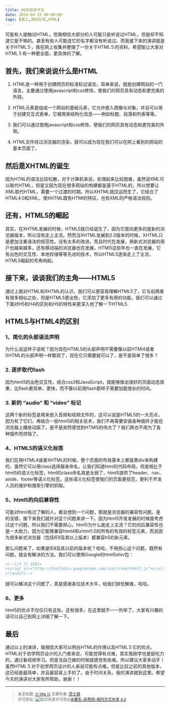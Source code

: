 ```yaml
---
title: H5的前世今生
date: 2016-04-15 00:00:09
tags: [美工,周四分享,HTML]
---
```


可能有人接触过HTML，但我相信大部分的人可能只是听说过HTML，但是却不知道它是干嘛的。甚至有些人可能连它的名字都没有听说过。而我接下来的演讲就是关于HTML５，我在网上收集并整理了一份关于HTML５的资料，希望能让大家对HTML５有一种更全面，更具体的了解。
<!--more-->

## 首先，我们来说说什么是HTML

1. HTML是一种用于创建网页的标准标记语言。简单来说，就是创建网站的一门语言。主要通过使用javascript和css修饰，使我们的网页具有动态和更完美的外观。　

1. HTML元素是组成一个网站的基础元素，它允许嵌入图像与对象，并且可以用于创建交互式表单，它被用来结构化信息——例如标题、段落和列表等等。 

1. 我们可以通过使用javascript和css修饰，使我们的网页具有动态和更完美的外观。

1. HTML文件经过浏览器的渲染，就可以成为现在我们可以在网上看到的网站的基本页面了。

## 然后是XHTML的诞生

因为HTNL的语法比较松散，对于计算机来说，处理起来比较困难，虽然说XML可以取代HTML，但是又因为现在很多网站的构建都是基于HTML的，所以想要让XML取代HTML，需要一个过渡的时期。所以XHTML就应运而生了，它结合了HTML4.0和XML，使XHTML既有HTMl的特征，也有XML的严格语法规则。

## 还有，HTML5的崛起

其实，在XHTML发展的时候，HTML5就已经诞生了，因为它面向更多的是新的浏览器版本，所以没有走上主流。然而当XHTML发展到2.0版本的时候，XHTML只是更加注重语法的规范性，没有太多的改进。而且时代在发展，用新式浏览器的用户也越来越多，还有移动端的浏览器也在发展，HTMl5这些年也一直在发展，它有出色的交互性、本地存储等等先进的技术，所以HTML5逐渐走上了主流，HTML5崛起的号角响起。

## 接下来，谈谈我们的主角——HTML5

通过上面对HTML和XHTML的认识，我们可以更容易理解HTML5了，它与前两者有很多相似之处，但是HTML5更出色，它添加了更多有用的功能，我们可以通过下面对H5和H4的区别和H5的特性来更深入地了解一下HTML5.

## HTML5与HTML4的区别

### 1、简化的头部语法声明

为什么说这样子说呢？因为现在HTML5的头部声明不需要像以前HTMl4或者XHTML的头部声明一样繁琐了，现在它只需要<!DOCTYPE html>就可以了，是不是简单了很多？

### 2. 逐步取代flash

因为html5的出色交互性，结合css3和JavaScript，就能够做出很好的页面动态效果，比flash更简单，更快，而不像以前用flash那样子需要加载很长的时间。

### 3. 新的 “audio” 和 “video” 标记

这两个新的标签是用来嵌入音频和视频文件的，这可以说是HTML5的一大亮点，因为有了它们，再结合一些html5的相关技术，我们不再需要安装各种插件才能在浏览器上播放动画了。是不是突然感觉到HTMl5的伟大了？我们再也不用为了各种插件而烦恼了。

### 4、HTML5的语义化标签

我们在用HTML4或者XHTML的时候，整个页面的布局基本上都是靠div来构建的，虽然它可以用class选择器来命名，让我们知道html的代码布局，但是相比于html5的语义化标签，html的class命名真是太弱了，html5提供了header、nav、aside、footer等语义化标签。这些语义化标签使我们的页面更规范，更利于开发人员的维护和搜索引擎的抓取。  

### 5、html5的向后兼容性

可能对html有过了解的人，都会想到一个问题，那就是浏览器的兼容性问题。是的没错，接下来我们就针对这个问题来讲一下。因为html5开发发展的时候就考虑过这个问题，所以我们不需要担心，html5为什么能走上主流？它的向后兼容性也是一大助力，因为它能够兼容html4和xhtml1.0的所有的有效的标签元素，而且因为很多新式浏览器（包括IE9及其以上版本）都兼容h5的新元素。

那么问题来了，如果是IE8及其以前的版本呢？哈哈，不用担心这个问题，既然有问题，就会有解决的方法。我们可以使用Google的html5shiv包：

``` html
<!--[if lt IE9]> 
<script src="http://html5shiv.googlecode.com/svn/trunk/html5.js"></script>
<![endif]-->
```

就可以解决这个问题了，真是感谢各位技术大牛，给我们排忧解难，哈哈。

### 6、更多

html5的优点不仅仅只有这些，还有很多，在这里就不一一列举了，大家有兴趣的话可以自己到网上详细了解一下。

## 最后

通过以上的演讲，我相信大家可以明白HTML的作用以及HTML５它的优点。HTML对于初学网页设计的入门者来说，可能觉得有点难，其实我刚学也是挺吃力的，通过看视频学习。但是当自己做的时候就感觉有些难。所以建议大家多动手！虽然HTML５对于初学网页设计的人来说可能有点难。但是比较之前的其他版本，这已经是最简单，并且最容易上手的了。由于时间关系，我的演讲就到这里。希望今天的演讲对大家有所帮助，谢谢！！

----------------

><span style="font-size:12px">本文标题: <a href="{{ permalink }}">{{ title }}</a>
文章作者: <a href="http://itxiehui.github.io/">劳土铸</a>  
许可协议: <img alt="知识共享许可协议" style="border-width:0" src="https://i.creativecommons.org/l/by-nc-sa/4.0/80x15.png" /><a rel="license" href="http://creativecommons.org/licenses/by-nc-sa/4.0/">©署名-非商用-相同方式共享 4.0</a></span>
